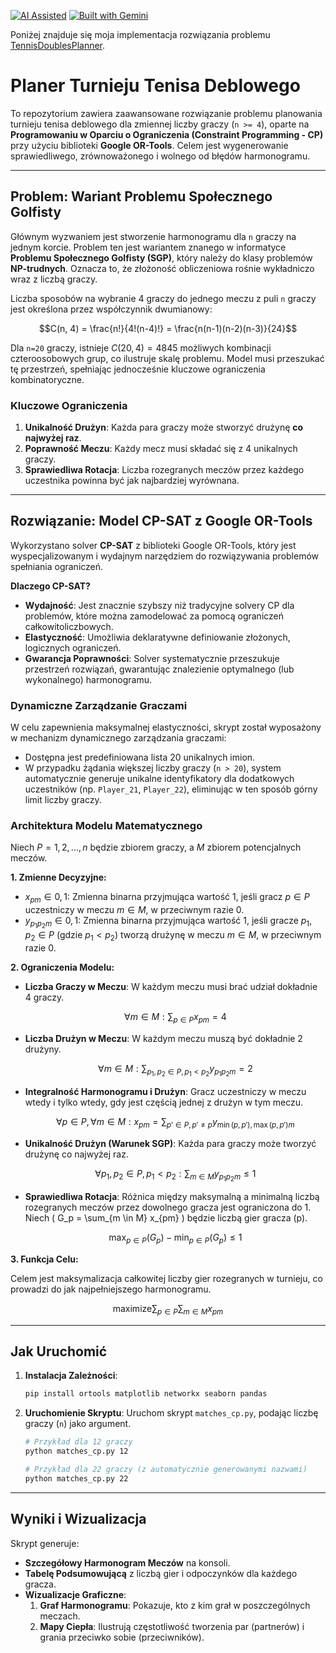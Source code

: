 [![AI Assisted](https://img.shields.io/badge/AI-Assisted-blue?style=for-the-badge&logo=openai)](./AI_POLICY.md) [![Built with Gemini](https://img.shields.io/badge/Built%20with-Gemini-4285F4?style=for-the-badge&logo=google-gemini)](https://gemini.google.com/)

Poniżej znajduje się moja implementacja rozwiązania problemu [TennisDoublesPlanner](https://github.com/Kagroth/TennisDoublesPlanner).

# Planer Turnieju Tenisa Deblowego

To repozytorium zawiera zaawansowane rozwiązanie problemu planowania turnieju tenisa deblowego dla zmiennej liczby graczy (`n >= 4`), oparte na **Programowaniu w Oparciu o Ograniczenia (Constraint Programming - CP)** przy użyciu biblioteki **Google OR-Tools**. Celem jest wygenerowanie sprawiedliwego, zrównoważonego i wolnego od błędów harmonogramu.

---

## Problem: Wariant Problemu Społecznego Golfisty

Głównym wyzwaniem jest stworzenie harmonogramu dla `n` graczy na jednym korcie. Problem ten jest wariantem znanego w informatyce **Problemu Społecznego Golfisty (SGP)**, który należy do klasy problemów **NP-trudnych**. Oznacza to, że złożoność obliczeniowa rośnie wykładniczo wraz z liczbą graczy.

Liczba sposobów na wybranie 4 graczy do jednego meczu z puli `n` graczy jest określona przez współczynnik dwumianowy:
```math
C(n, 4) = \frac{n!}{4!(n-4)!} = \frac{n(n-1)(n-2)(n-3)}{24}
```
Dla `n=20` graczy, istnieje $`C(20, 4) = 4845`$ możliwych kombinacji czteroosobowych grup, co ilustruje skalę problemu. Model musi przeszukać tę przestrzeń, spełniając jednocześnie kluczowe ograniczenia kombinatoryczne.

### Kluczowe Ograniczenia
1.  **Unikalność Drużyn**: Każda para graczy może stworzyć drużynę **co najwyżej raz**.
2.  **Poprawność Meczu**: Każdy mecz musi składać się z 4 unikalnych graczy.
3.  **Sprawiedliwa Rotacja**: Liczba rozegranych meczów przez każdego uczestnika powinna być jak najbardziej wyrównana.

---

## Rozwiązanie: Model CP-SAT z Google OR-Tools

Wykorzystano solver **CP-SAT** z biblioteki Google OR-Tools, który jest wyspecjalizowanym i wydajnym narzędziem do rozwiązywania problemów spełniania ograniczeń.

**Dlaczego CP-SAT?**
*   **Wydajność**: Jest znacznie szybszy niż tradycyjne solvery CP dla problemów, które można zamodelować za pomocą ograniczeń całkowitoliczbowych.
*   **Elastyczność**: Umożliwia deklaratywne definiowanie złożonych, logicznych ograniczeń.
*   **Gwarancja Poprawności**: Solver systematycznie przeszukuje przestrzeń rozwiązań, gwarantując znalezienie optymalnego (lub wykonalnego) harmonogramu.

### Dynamiczne Zarządzanie Graczami
W celu zapewnienia maksymalnej elastyczności, skrypt został wyposażony w mechanizm dynamicznego zarządzania graczami:
*   Dostępna jest predefiniowana lista 20 unikalnych imion.
*   W przypadku żądania większej liczby graczy (`n > 20`), system automatycznie generuje unikalne identyfikatory dla dodatkowych uczestników (np. `Player_21`, `Player_22`), eliminując w ten sposób górny limit liczby graczy.

### Architektura Modelu Matematycznego

Niech $`P = {1, 2, ..., n}`$ będzie zbiorem graczy, a $`M`$ zbiorem potencjalnych meczów.

**1. Zmienne Decyzyjne:**

*   $`x_{pm} \in {0, 1}`$: Zmienna binarna przyjmująca wartość 1, jeśli gracz $`p \in P`$ uczestniczy w meczu $`m \in M`$, w przeciwnym razie 0.
*   $`y_{p_1 p_2 m} \in {0, 1}`$: Zmienna binarna przyjmująca wartość 1, jeśli gracze $`p_1, p_2 \in P`$ (gdzie $`p_1 < p_2`$) tworzą drużynę w meczu $`m \in M`$, w przeciwnym razie 0.

**2. Ograniczenia Modelu:**

*   **Liczba Graczy w Meczu**: W każdym meczu musi brać udział dokładnie 4 graczy.
    ```math
    \forall m \in M: \sum_{p \in P} x_{pm} = 4
    ```
*   **Liczba Drużyn w Meczu**: W każdym meczu muszą być dokładnie 2 drużyny.
    ```math
    \forall m \in M: \sum_{p_1, p_2 \in P, p_1 < p_2} y_{p_1 p_2 m} = 2
    ```
*   **Integralność Harmonogramu i Drużyn**: Gracz uczestniczy w meczu wtedy i tylko wtedy, gdy jest częścią jednej z drużyn w tym meczu.
    ```math
    \forall p \in P, \forall m \in M: x_{pm} = \sum_{p' \in P, p' \neq p} y_{\min(p, p'), \max(p, p') m}
    ```
*   **Unikalność Drużyn (Warunek SGP)**: Każda para graczy może tworzyć drużynę co najwyżej raz.
    ```math
    \forall p_1, p_2 \in P, p_1 < p_2: \sum_{m \in M} y_{p_1 p_2 m} \leq 1
    ```
*   **Sprawiedliwa Rotacja**: Różnica między maksymalną a minimalną liczbą rozegranych meczów przez dowolnego gracza jest ograniczona do 1. Niech \( G_p = \sum_{m \in M} x_{pm} \) będzie liczbą gier gracza \(p\).
    ```math
    \max_{p \in P}(G_p) - \min_{p \in P}(G_p) \leq 1
    ```

**3. Funkcja Celu:**

Celem jest maksymalizacja całkowitej liczby gier rozegranych w turnieju, co prowadzi do jak najpełniejszego harmonogramu.
```math
\text{maximize} \sum_{p \in P} \sum_{m \in M} x_{pm}
```

---

## Jak Uruchomić

1.  **Instalacja Zależności**:
    ```bash
    pip install ortools matplotlib networkx seaborn pandas
    ```
2.  **Uruchomienie Skryptu**:
    Uruchom skrypt `matches_cp.py`, podając liczbę graczy (`n`) jako argument.
    ```bash
    # Przykład dla 12 graczy
    python matches_cp.py 12
    
    # Przykład dla 22 graczy (z automatycznie generowanymi nazwami)
    python matches_cp.py 22
    ```

---

## Wyniki i Wizualizacja

Skrypt generuje:
*   **Szczegółowy Harmonogram Meczów** na konsoli.
*   **Tabelę Podsumowującą** z liczbą gier i odpoczynków dla każdego gracza.
*   **Wizualizacje Graficzne**:
    1.  **Graf Harmonogramu**: Pokazuje, kto z kim grał w poszczególnych meczach.
    2.  **Mapy Ciepła**: Ilustrują częstotliwość tworzenia par (partnerów) i grania przeciwko sobie (przeciwników).
